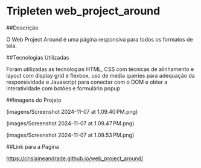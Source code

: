 # Tripleten web_project_around

##Descrição

O Web Project Around é uma página responsiva para todos os formatos de tela.

##Tecnologias Utilizadas

Foram utilizadas as tecnologias HTML, CSS com técnicas de alinhamento e layout com display grid e flexbox, uso de media queries para adequação da responsividade e Javascript para conectar com o DOM e obter a interatividade com botões e formulário popup

##Imagens do Projeto

(imagens/Screenshot 2024-11-07 at 1.09.40 PM.png)

(images/Screenshot 2024-11-07 at 1.09.47 PM.png)

(images/Screenshot 2024-11-07 at 1.09.53 PM.png)

##Link para a Pagina

https://crislaineandrade.github.io/web_project_around/


